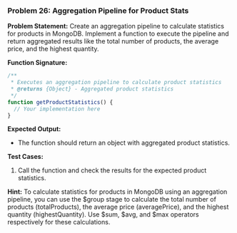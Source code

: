 ### Problem 26: Aggregation Pipeline for Product Stats

**Problem Statement:**
Create an aggregation pipeline to calculate statistics for products in MongoDB. Implement a function to execute the pipeline and return aggregated results like the total number of products, the average price, and the highest quantity.

**Function Signature:**
```javascript
/**
 * Executes an aggregation pipeline to calculate product statistics
 * @returns {Object} - Aggregated product statistics
 */
function getProductStatistics() {
  // Your implementation here
}
```

**Expected Output:**
- The function should return an object with aggregated product statistics.

**Test Cases:**
1. Call the function and check the results for the expected product statistics.

**Hint:**
To calculate statistics for products in MongoDB using an aggregation pipeline, you can use the $group stage to calculate the total number of products (totalProducts), the average price (averagePrice), and the highest quantity (highestQuantity). Use $sum, $avg, and $max operators respectively for these calculations.